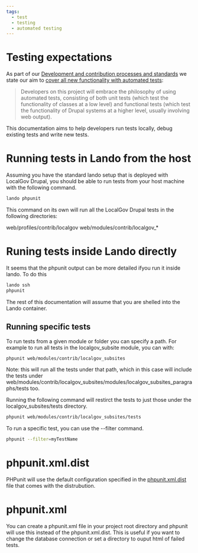 ```yaml
---
tags:
  - test
  - testing
  - automated testing
---
```


# Testing expectations

As part of our [Development and contribution processes and standards](https://github.com/localgovdrupal/localgov/blob/2.x/CONTRIBUTING.md) we state our aim to [cover all new functionality with automated tests](
https://github.com/localgovdrupal/localgov/blob/2.x/CONTRIBUTING.md#automated-tests):

> Developers on this project will embrace the philosophy of using automated
> tests, consisting of both unit tests (which test the functionality of classes
> at a low level) and functional tests (which test the functionality of Drupal
> systems at a higher level, usually involving web output).

This documentation aims to help developers run tests locally, debug existing tests and write new tests.

# Running tests in Lando from the host

Assuming you have the standard lando setup that is deployed with LocalGov Drupal,
you should be able to run tests from your host machine with the following command.

```bash
lando phpunit
```
This command on its own will run all the LocalGov Drupal tests in the following
directories:

web/profiles/contrib/localgov
web/modules/contrib/localgov_*

# Runing tests inside Lando directly

It seems that the phpunit output can be more detailed ifyou run it inside lando.
To do this

```bash
lando ssh
phpunit
```

The rest of this documentation will assume that you are shelled into the Lando
container.

## Running specific tests

To run tests from a given module or folder you can specify a path. For example
to run all tests in the localgov_subsite module, you can with:

```bash
phpunit web/modules/contrib/localgov_subsites
```

Note: this will run all the tests under that path, which in this case will
include the tests under web/modules/contrib/localgov_subsites/modules/localgov_subsites_paragraphs/tests
too.

Running the following command will restirct the tests to just those under the
localgov_subsites/tests directory.

```bash
phpunit web/modules/contrib/localgov_subsites/tests
```

To run a specific test, you can use the --filter command.

```bash
phpunit --filter=myTestName
```


# phpunit.xml.dist

PHPunit will use the default configuration specified in the
[phpunit.xml.dist](https://github.com/localgovdrupal/localgov_project/blob/2.x/phpunit.xml.dist)
file that comes with the distrubution.

# phpunit.xml

You can create a phpunit.xml file in your project root directory and phpunit
will use this instead of the phpunit.xml.dist. This is useful if you want to
change the database connection or set a directory to ouput html of failed tests.



